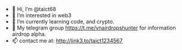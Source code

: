 - 👋 Hi, I’m @taict68
- 👀 I’m interested in web3
- 🌱 I’m currently learning code, and crypto.
- 💞️ My telegram group https://t.me/vnairdropshunter for information airdrop alpha.
- 📫 contact me at: http://link3.to/taict1234567

<!---
taict68/taict68 is a ✨ special ✨ repository because its `README.md` (this file) appears on your GitHub profile.
You can click the Preview link to take a look at your changes.
--->
